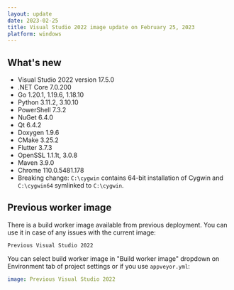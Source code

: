 ```yaml
---
layout: update
date: 2023-02-25
title: Visual Studio 2022 image update on February 25, 2023
platform: windows
---
```


## What's new

* Visual Studio 2022 version 17.5.0
* .NET Core 7.0.200
* Go 1.20.1, 1.19.6, 1.18.10
* Python 3.11.2, 3.10.10
* PowerShell 7.3.2
* NuGet 6.4.0
* Qt 6.4.2
* Doxygen 1.9.6
* CMake 3.25.2
* Flutter 3.7.3
* OpenSSL 1.1.1t, 3.0.8
* Maven 3.9.0
* Chrome 110.0.5481.178
* Breaking change: `C:\cygwin` contains 64-bit installation of Cygwin and `C:\cygwin64` symlinked to `C:\cygwin`.

## Previous worker image

There is a build worker image available from previous deployment. You can use it in case of any issues with the current image:

`Previous Visual Studio 2022`

You can select build worker image in "Build worker image" dropdown on Environment tab of project settings or if you use `appveyor.yml`:

```yaml
image: Previous Visual Studio 2022
```
